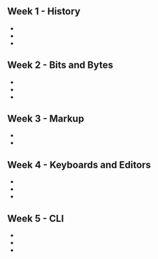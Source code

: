 ## Week 1 - History 
-
-
-

## Week 2 - Bits and Bytes
-
-
-

## Week 3 - Markup 
-
-

## Week 4 - Keyboards and Editors 
-
-
-

## Week 5 - CLI
-
-
-
